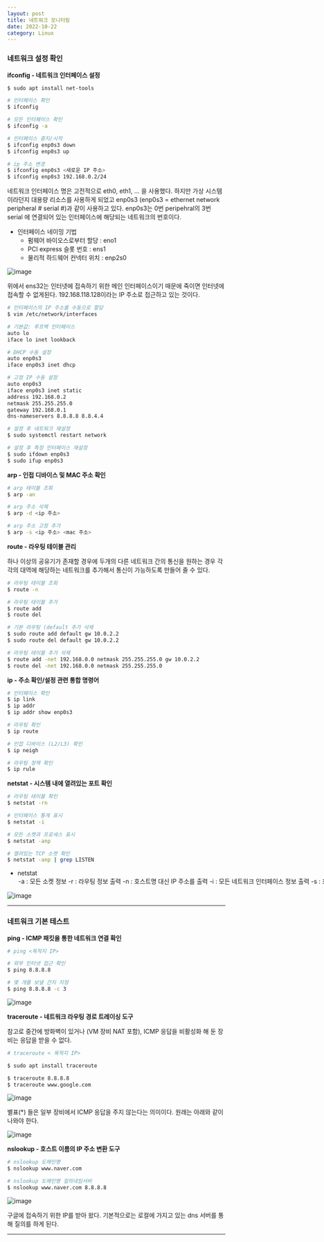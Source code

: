 ```yaml
---
layout: post
title: 네트워크 모니터링
date: 2022-10-22
category: Linux
---
```


### 네트워크 설정 확인

**ifconfig - 네트워크 인터페이스 설정**

```bash
$ sudo apt install net-tools

# 인터페이스 확인
$ ifconfig

# 모든 인터페이스 확인
$ ifconfig -a

# 인터페이스 중지/시작
$ ifconfig enp0s3 down
$ ifconfig enp0s3 up

# ip 주소 변경
$ ifconfig enp0s3 <새로운 IP 주소>
$ ifconfig enp0s3 192.168.0.2/24
```

네트워크 인터페이스 명은 고전적으로 eth0, eth1, … 을 사용했다. 하지만 가상 시스템이라던지 대용량 리소스를 사용하게 되었고 enp0s3 (enp0s3 = ethernet network peripheral # serial #)과 같이 사용하고 있다. enp0s3는 0번 peripehral의 3번 serial 에 연결되어 있는 인터페이스에 해당되는 네트워크의 번호이다.  

- 인터페이스 네이밍 기법
    - 펌웨어 바이오스로부터 할당 : eno1
    - PCI express 슬롯 번호 : ens1
    - 물리적 하드웨어 컨넥터 위치 : enp2s0

![image](https://user-images.githubusercontent.com/61526722/197338528-d6923f9d-1f87-42c5-a106-311280ff2e1f.png)

위에서 ens32는 인터넷에 접속하기 위한 메인 인터페이스이기 때문에 죽이면 인터넷에 접속할 수 없게된다. 192.168.118.128이라는 IP 주소로 접근하고 있는 것이다. 

```bash
# 인터페이스의 IP 주소를 수동으로 할당
$ vim /etc/network/interfaces

# 기본값: 루프백 인터페이스
auto lo
iface lo inet lookback

# DHCP 수동 설정
auto enp0s3
iface enp0s3 inet dhcp

# 고정 IP 수동 설정
auto enp0s3
iface enp0s3 inet static
address 192.168.0.2
netmask 255.255.255.0
gateway 192.168.0.1
dns-nameservers 8.8.8.8 8.8.4.4

# 설정 후 네트워크 재설정
$ sudo systemctl restart network

# 설청 후 특정 인터페이스 재설정
$ sudo ifdown enp0s3
$ sudo ifup enp0s3
```

**arp - 인접 디바이스 및 MAC 주소 확인**

```bash
# arp 테이블 조회
$ arp -an

# arp 주소 삭제
$ arp -d <ip 주소>

# arp 주소 고정 추가
$ arp -s <ip 주소> <mac 주소>
```

**route - 라우팅 테이블 관리**

하나 이상의 공유기가 존재할 경우에 두개의 다른 네트워크 간의 통신을 원하는 경우 각각의 대역에 해당하는 네트워크를 추가해서 통신이 가능하도록 만들어 줄 수 있다.  

```bash
# 라우팅 테이블 조회
$ route -n

# 라우팅 테이블 추가
$ route add
$ route del

# 기본 라우팅 (default 추가 삭제
$ sudo route add default gw 10.0.2.2
$ sudo route del default gw 10.0.2.2

# 라우팅 테이블 추가 삭제
$ route add -net 192.168.0.0 netmask 255.255.255.0 gw 10.0.2.2
$ route del -net 192.168.0.0 netmask 255.255.255.0
```

**ip - 주소 확인/설정 관련 통합 명령어**

```bash
# 인터페이스 확인
$ ip link
$ ip addr
$ ip addr show enp0s3

# 라우팅 확인
$ ip route

# 인접 디바이스 (L2/L3) 확인
$ ip neigh

# 라우팅 정책 확인
$ ip rule
```

**netstat - 시스템 내에 열려있는 포트 확인**

```bash
# 라우팅 테이블 확인
$ netstat -rn

# 인터페이스 통계 표시
$ netstat -i

# 모든 소켓과 프로세스 표시
$ netstat -anp

# 열려있는 TCP 소켓 확인
$ netstat -anp | grep LISTEN
```

- netstat <OPTION>
    - -a : 모든 소켓 정보
    - -r : 라우팅 정보 출력
    - -n : 호스트명 대신 IP 주소를 출력
    - -i : 모든 네트워크 인터페이스 정보 출력
    - -s : 프로토콜별 네트워크 통계
    - -p : 해당 소켓과 관련된 프로세스 표시

![image](https://user-images.githubusercontent.com/61526722/197338540-3f0c4867-ffc5-4028-86b2-7f1416764b1a.png)
  
---

### 네트워크 기본 테스트

**ping - ICMP 패킷을 통한 네트워크 연결 확인**

```bash
# ping <목적지 IP>

# 외부 인터넷 접근 확인
$ ping 8.8.8.8

# 몇 개를 보낼 건지 지정
$ ping 8.8.8.8 -c 3
```

![image](https://user-images.githubusercontent.com/61526722/197338548-2b061e3f-603b-4981-98df-b373290b9eb7.png)
  
**traceroute - 네트워크 라우팅 경로 트레이싱 도구**

참고로 중간에 방화벽이 있거나 (VM 장비 NAT 포함), ICMP 응답을 비활성화 해 둔 장비는 응답을 받을 수 없다. 

```bash
# traceroute < 목적지 IP>

$ sudo apt install traceroute

$ traceroute 8.8.8.8
$ traceroute www.google.com
```

![image](https://user-images.githubusercontent.com/61526722/197338553-e68988cc-24f9-4341-8dc6-d9706b95ace0.png)
  
별표(*) 들은 일부 장비에서 ICMP 응답을 주지 않는다는 의미이다. 원래는 아래와 같이 나와야 한다. 

![image](https://user-images.githubusercontent.com/61526722/197338560-22e2e796-7d05-4e32-bb2a-324c29b34e04.png)
  
**nslookup - 호스트 이름의 IP 주소 변환 도구**

```bash
# nslookup 도메인명
$ nslookup www.naver.com

# nslookup 도메인명 질의네임서버
$ nslookup www.naver.com 8.8.8.8
```

![image](https://user-images.githubusercontent.com/61526722/197338565-be5cb360-2f7d-4280-bef0-e5fd3c37f3df.png)
  
구글에 접속하기 위한 IP를 받아 왔다. 기본적으로는 로컬에 가지고 있는 dns 서버를 통해 질의를 하게 된다. 

---
